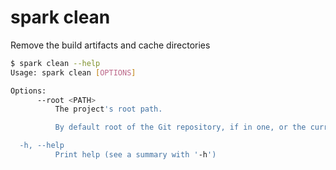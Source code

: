 # spark clean

Remove the build artifacts and cache directories

```bash
$ spark clean --help
Usage: spark clean [OPTIONS]

Options:
      --root <PATH>
          The project's root path.

          By default root of the Git repository, if in one, or the current working directory.

  -h, --help
          Print help (see a summary with '-h')
```
